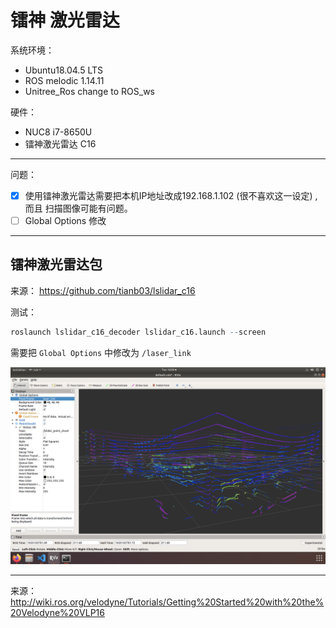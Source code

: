 # 镭神 激光雷达

系统环境： 
- Ubuntu18.04.5 LTS 
- ROS melodic 1.14.11
- Unitree_Ros change to ROS_ws

硬件：
- NUC8 i7-8650U
- 镭神激光雷达 C16

----
问题： 
- [x] 使用镭神激光雷达需要把本机IP地址改成192.168.1.102 (很不喜欢这一设定) , 而且 扫描图像可能有问题。   
- [ ] Global Options 修改 
----

## 镭神激光雷达包
来源： https://github.com/tianb03/lslidar_c16

测试：  

``` r
roslaunch lslidar_c16_decoder lslidar_c16.launch --screen    
```
需要把 `Global Options` 中修改为 `/laser_link`

![IMG](/ROS_ws/pictures/lslidar_c16_7.13.png)


----
来源：
http://wiki.ros.org/velodyne/Tutorials/Getting%20Started%20with%20the%20Velodyne%20VLP16


